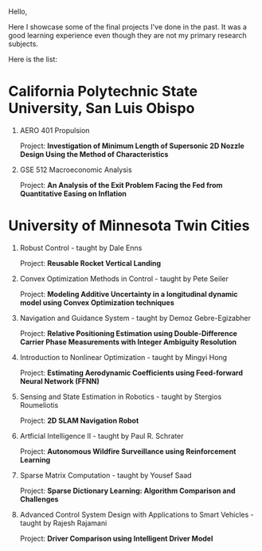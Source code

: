 
Hello, 

Here I showcase some of the final projects I've done in the past. It was a good learning experience even though they are not my primary research subjects. 

Here is the list:

# California Polytechnic State University, San Luis Obispo 

1) AERO 401 Propulsion 

   Project: **Investigation of Minimum Length of Supersonic 2D Nozzle Design Using the Method of Characteristics**

2) GSE 512 Macroeconomic Analysis  

   Project: **An Analysis of the Exit Problem Facing the Fed from Quantitative Easing on Inflation**

# University of Minnesota Twin Cities

1) Robust Control - taught by Dale Enns 

   Project: **Reusable Rocket Vertical Landing**

2) Convex Optimization Methods in Control - taught by Pete Seiler 

   Project: **Modeling Additive Uncertainty in a longitudinal dynamic model using Convex Optimization techniques** 

3) Navigation and Guidance System  - taught by Demoz Gebre-Egizabher 

   Project: **Relative Positioning Estimation using Double-Difference Carrier Phase Measurements with Integer Ambiguity        Resolution**

4) Introduction to Nonlinear Optimization - taught by Mingyi Hong 

   Project: **Estimating Aerodynamic Coefficients using Feed-forward Neural Network (FFNN)**

5) Sensing and State Estimation in Robotics - taught by Stergios Roumeliotis

   Project: **2D SLAM Navigation Robot**

6) Artficial Intelligence II - taught by Paul R. Schrater

   Project: **Autonomous Wildfire Surveillance using Reinforcement Learning**

7) Sparse Matrix Computation - taught by Yousef Saad 

   Project: **Sparse Dictionary Learning: Algorithm Comparison and Challenges**

8) Advanced Control System Design with Applications to Smart Vehicles - taught by Rajesh Rajamani

   Project: **Driver Comparison using Intelligent Driver Model**



